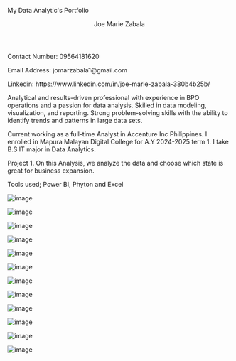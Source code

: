 My Data Analytic's Portfolio
<header>Joe Marie Zabala</header>
<p>Contact Number: 09564181620</p>
<p>Email Address: jomarzabala1@gmail.com</p>
<p>Linkedin: https://www.linkedin.com/in/joe-marie-zabala-380b4b25b/</p>

Analytical and results-driven professional with experience in BPO operations and a passion for data analysis. Skilled in data modeling, visualization, and reporting. Strong problem-solving skills with the ability to identify trends and patterns in large data sets.

Current working as a full-time Analyst in Accenture Inc Philippines. I enrolled in Mapura Malayan Digital College for A.Y 2024-2025 term 1. I take B.S IT major in Data Analytics.

Project 1. On this Analysis, we analyze the data and choose which state is great for business expansion. 

Tools used; Power BI, Phyton and Excel

![image](https://github.com/user-attachments/assets/25f7256f-7e5b-41d7-b470-48194dd42b77)

![image](https://github.com/user-attachments/assets/3bb6bb5b-6126-440d-bd1a-d135e1f32fb4)

![image](https://github.com/user-attachments/assets/59a595c4-21a0-4194-b4a2-406e37a88762)

![image](https://github.com/user-attachments/assets/4b40c50c-1895-42de-a2c2-41a30153ef43)

![image](https://github.com/user-attachments/assets/512a8b1c-4308-4cec-998c-c87cf065e39b)

![image](https://github.com/user-attachments/assets/c120284b-1fc0-480d-9b53-6b2a933066d4)

![image](https://github.com/user-attachments/assets/46b275e0-243c-44c4-9b0a-d723c0fcad78)

![image](https://github.com/user-attachments/assets/c1cf0761-080b-48f0-b67e-8a4360522991)

![image](https://github.com/user-attachments/assets/88a9451e-fcea-4a58-b3ec-13655c4e6a33)

![image](https://github.com/user-attachments/assets/46875787-fd2b-4e40-b2c7-26491ac6ce77)

![image](https://github.com/user-attachments/assets/5b30373e-9cf3-4acb-b5e6-f330a7d47066)

![image](https://github.com/user-attachments/assets/5a0d60d5-ae34-44e8-8eb7-cf1bc970186f)
